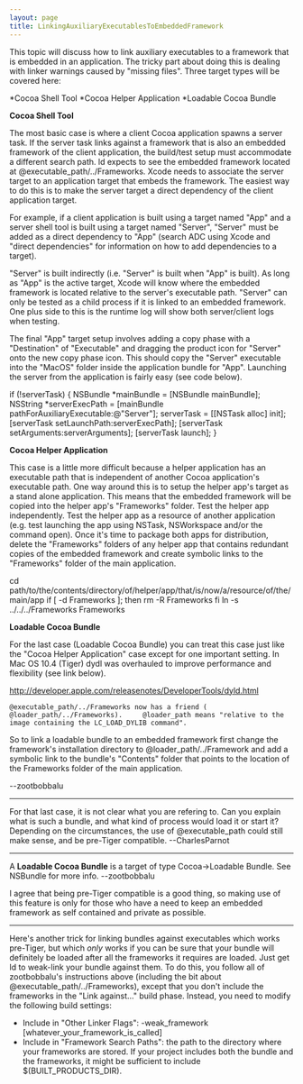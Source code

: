 ```yaml
---
layout: page
title: LinkingAuxiliaryExecutablesToEmbeddedFramework
---
```




This topic will discuss how to link auxiliary executables to a framework that is embedded in an application. The tricky part about doing this is dealing with linker warnings caused by "missing files". Three target types will be covered here:


*Cocoa Shell Tool
*Cocoa Helper Application
*Loadable Cocoa Bundle


**Cocoa Shell Tool**

The most basic case is where a client Cocoa application spawns a server task. If the server task links against a framework that is also an embedded framework of the client application, the build/test setup must accommodate a different search path.     ld expects to see the embedded framework located at     @executable_path/../Frameworks. Xcode needs to associate the server target to an application target that embeds the framework. The easiest way to do this is to make the server target a direct dependency of the client application target.

For example, if a client application is built using a target named "App" and a server shell tool is built using a target named "Server", "Server" must be added as a direct dependency to "App" (search ADC using Xcode and "direct dependencies" for information on how to add dependencies to a target). 

"Server" is built indirectly (i.e. "Server" is built when "App" is built). As long as "App" is the active target, Xcode will know where the embedded framework is located relative to the server's executable path. "Server" can only be tested as a child process if it is linked to an embedded framework. One plus side to this is the runtime log will show both server/client logs when testing.

The final "App" target setup involves adding a copy phase with a "Destination" of "Executable" and dragging the product icon for "Server" onto the new copy phase icon. This should copy the "Server" executable into the "MacOS" folder inside the application bundle for "App". Launching the server from the application is fairly easy (see code below).

    
if (!serverTask) {
    NSBundle *mainBundle = [NSBundle mainBundle];
    NSString *serverExecPath = [mainBundle pathForAuxiliaryExecutable:@"Server"];
    serverTask = [[NSTask alloc] init];
    [serverTask setLaunchPath:serverExecPath];
    [serverTask setArguments:serverArguments];
    [serverTask launch];
}


**Cocoa Helper Application**

This case is a little more difficult because a helper application has an executable path that is independent of another Cocoa application's executable path. One way around this is to setup the helper app's target as a stand alone application. This means that the embedded framework will be copied into the helper app's "Frameworks" folder. Test the helper app independently. Test the helper app as a resource of another application (e.g. test launching the app using NSTask, NSWorkspace and/or the command open). Once it's time to package both apps for distribution, delete the "Frameworks" folders of any helper app that contains redundant copies of the embedded framework and create symbolic links to the "Frameworks" folder of the main application. 

    
cd path/to/the/contents/directory/of/helper/app/that/is/now/a/resource/of/the/main/app
if [ -d Frameworks ]; then
    rm -R Frameworks
fi
ln -s ../../../Frameworks Frameworks


**Loadable Cocoa Bundle**

For the last case (Loadable Cocoa Bundle) you can treat this case just like the "Cocoa Helper Application" case except for one important setting. In Mac OS 10.4 (Tiger) dydl was overhauled to improve performance and flexibility (see link below).

http://developer.apple.com/releasenotes/DeveloperTools/dyld.html

    @executable_path/../Frameworks now has a friend (    @loader_path/../Frameworks).     @loader_path means "relative to the image containing the LC_LOAD_DYLIB command". 

So to link a loadable bundle to an embedded framework first change the framework's installation directory to     @loader_path/../Framework and add a symbolic link to the bundle's "Contents" folder that points to the location of the Frameworks folder of the main application.

--zootbobbalu

----
For that last case, it is not clear what you are refering to. Can you explain what is such a bundle, and what kind of process would load it or start it? Depending on the circumstances, the use of @executable_path could still make sense, and be pre-Tiger compatible. --CharlesParnot

----

A **Loadable Cocoa Bundle** is a target of type Cocoa->Loadable Bundle. See NSBundle for more info. --zootbobbalu

I agree that being pre-Tiger compatible is a good thing, so making use of this feature is only for those who have a need to keep an embedded framework as self contained and private as possible. 

----
Here's another trick for linking bundles against executables which works pre-Tiger, but which *only* works if you can be sure that your bundle will definitely be loaded after all the frameworks it requires are loaded. Just get ld to weak-link your bundle against them. To do this, you follow all of zootbobbalu's instructions above (including the bit about     @executable_path/../Frameworks), except that you don't include the frameworks in the "Link against..." build phase. Instead, you need to modify the following build settings:


* Include in "Other Linker Flags":     -weak_framework [whatever_your_framework_is_called]
* Include in "Framework Search Paths": the path to the directory where your frameworks are stored. If your project includes both the bundle and the frameworks, it might be sufficient to include     $(BUILT_PRODUCTS_DIR).

